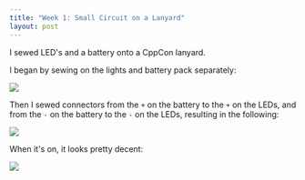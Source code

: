 ```yaml
---
title: "Week 1: Small Circuit on a Lanyard"
layout: post
---
```

I sewed LED's and a battery onto a CppCon lanyard.

I began by sewing on the lights and battery pack separately:

<img src="{{ site.baseurl }}/assets/img/wearables/p1-all-parts.jpg">

Then I sewed connectors from the `+` on the battery to the `+` on the LEDs, and
from the `-` on the battery to the `-` on the LEDs, resulting in the following:

<img src="{{ site.baseurl }}/assets/img/wearables/p1-final-off.jpg">

When it's on, it looks pretty decent:

<img src="{{ site.baseurl }}/assets/img/wearables/p1-final-on.jpg">

